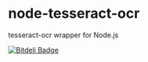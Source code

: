 node-tesseract-ocr
==================

tesseract-ocr wrapper for Node.js

[![Bitdeli Badge](https://d2weczhvl823v0.cloudfront.net/jmealo/node-tesseract-ocr/trend.png)](https://bitdeli.com/free "Bitdeli Badge")

